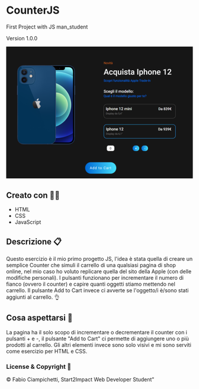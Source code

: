 # CounterJS 

First Project with JS man_student

Version 1.0.0

![alt text](./img/screenApp.png)

## Creato con :man_technologist:

- HTML
- CSS
- JavaScript

## Descrizione :clipboard:

Questo esercizio è il mio primo progetto JS, l'idea è stata quella di creare un semplice Counter che simuli il carrello di una qualsiasi pagina di shop online, nel mio caso ho voluto replicare quella del sito della Apple (con delle modifiche personali). I pulsanti funzionano per incrementare il numero di fianco (ovvero il counter) e capire quanti oggetti stiamo mettendo nel carrello. Il pulsante Add to Cart invece ci avverte se l'oggetto/i è/sono stati aggiunti al carrello. :ok_hand:

## Cosa aspettarsi :eyes:

La pagina ha il solo scopo di incrementare o decrementare il counter con i pulsanti + e -, il pulsante "Add to Cart" ci permette di aggiungere uno o più prodotti al carrello. Gli altri elementi invece sono solo visivi e mi sono serviti come esercizio per HTML e CSS.

### License & Copyright :closed_lock_with_key:

© Fabio Ciampichetti, Start2Impact Web Developer Student"
